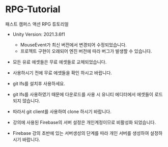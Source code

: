 # RPG-Tutorial
패스트 캠퍼스 액션 RPG 튜토리얼
- Unity Version: 2021.3.6f1
    - MouseEvent가 최신 버전에서 변경되어 수정되었습니다.
    - 프로젝트 구현이 오래되어 엔진 버전에 따라 버그가 발생할 수 있습니다.
    
- 모든 유료 에셋들은 무료 에셋들로 교체되었습니다.
- 사용하시기 전에 무료 에셋들을 확인 하시고 바랍니다.

- git lfs를 설치후 사용하세요.
 - git lfs를 사용하였기 때문에 다운로드를 사용 시 유니티 에디터에서 에셋들이 로드 되지 않습니다.
 - 따라서 git client를 사용하여 clone 하시기 바랍니다.
 
 - 강의에 사용된 Firebase의 서버 설정은 개인계정이므로 비활성화 되었습니다.
 - Firebase 강의 초반에 있는 서버생성의 단계를 따라 개인 서버를 생성하여 설정하시기 바랍니다.
